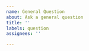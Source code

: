 ```yaml
---
name: General Question
about: Ask a general question
title: ''
labels: question
assignees: ''

---
```



